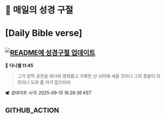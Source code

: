 # 🙏 매일의 성경 구절
# [Daily Bible verse]
## [![README에 성경구절 업데이트](https://github.com/DONGSUKA/first_test/actions/workflows/update-readme-bible.yml/badge.svg)](https://github.com/DONGSUKA/first_test/actions/workflows/update-readme-bible.yml)
<!-- START_BIBLE_VERSE -->
📖 **다니엘 11:45**
> 그가 장막 궁전을 바다와 영화롭고 거룩한 산 사이에 세울 것이나 그의 종말이 이르리니 도와 줄 자가 없으리라

🕊️ _업데이트 시각: 2025-09-15 16:28:36 KST_
  <!-- END_BIBLE_VERSE -->
## GITHUB_ACTION
